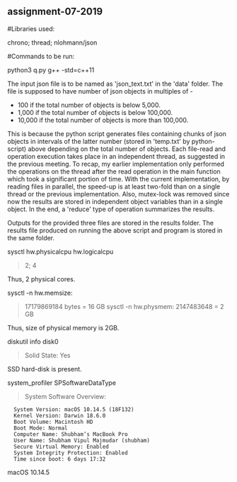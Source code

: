 ## assignment-07-2019

#Libraries used:

chrono; thread; nlohmann/json

#Commands to be run:

python3 q.py
g++ -std=c++11

The input json file is to be named as 'json_text.txt' in the 'data' folder.
The file is supposed to have number of json objects in multiples of -

- 100 if the total number of objects is below 5,000.
- 1,000 if the total number of objects is below 100,000.
- 10,000 if the total number of objects is more than 100,000.

This is because the python script generates files containing chunks of json objects in intervals of the latter number (stored in 'temp.txt' by python-script) above depending on the total number of objects. Each file-read and operation execution takes place in an independent thread, as suggested in the previous meeting. 
To recap, my earlier implementation only performed the operations on the thread after the read operation in the main function which took a significant portion of time. With the current implementation, by reading files in parallel, the speed-up is at least two-fold than on a single thread or the previous implementation. Also, mutex-lock was removed since now the results are stored in independent object variables than in a single object. In the end, a 'reduce' type of operation summarizes the results.

Outputs for the provided three files are stored in the results folder. The results file produced on running the above script and program is stored in the same folder.

sysctl hw.physicalcpu hw.logicalcpu
> 2; 4

Thus, 2 physical cores.

sysctl -n hw.memsize: 
> 17179869184 bytes = 16 GB
sysctl -n hw.physmem: 
> 2147483648 = 2 GB

Thus, size of physical memory is 2GB.

diskutil info disk0
>  Solid State:               Yes

SSD hard-disk is present.

system_profiler SPSoftwareDataType
> System Software Overview:

      System Version: macOS 10.14.5 (18F132)
      Kernel Version: Darwin 18.6.0
      Boot Volume: Macintosh HD
      Boot Mode: Normal
      Computer Name: Shubham’s MacBook Pro
      User Name: Shubham Vipul Majmudar (shubham)
      Secure Virtual Memory: Enabled
      System Integrity Protection: Enabled
      Time since boot: 6 days 17:32

macOS 10.14.5




